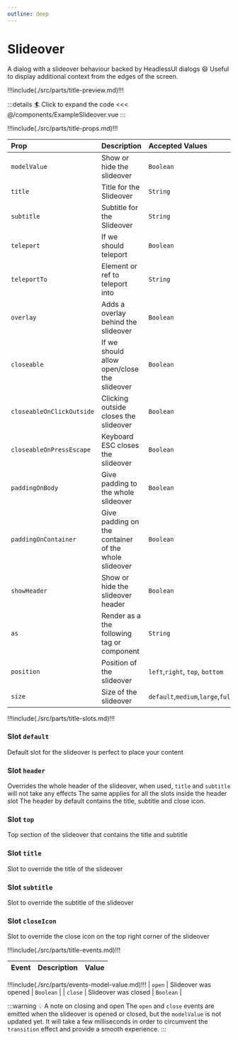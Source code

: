 ```yaml
---
outline: deep
---
```


# Slideover

A dialog with a slideover behaviour backed by HeadlessUI dialogs :smile:
Useful to display additional context from the edges of the screen.

!!!include(./src/parts/title-preview.md)!!!

<ExampleSlideover />

:::details :surfer: Click to expand the code
<<< @/components/ExampleSlideover.vue
:::

!!!include(./src/parts/title-props.md)!!!

| Prop                      | Description                                          | Accepted Values                   | Default     |
|:--------------------------|:-----------------------------------------------------|:----------------------------------|:------------|
| `modelValue`              | Show or hide the slideover                           | `Boolean`                         | `false`     |
| `title`                   | Title for the Slideover                              | `String`                          | `undefined` |
| `subtitle`                | Subtitle for the Slideover                           | `String`                          | `undefined` |
| `teleport`                | If we should teleport                                | `Boolean`                         | `true`      |
| `teleportTo`              | Element or ref to teleport into                      | `String`                          | `body`      |
| `overlay`                 | Adds a overlay behind the slideover                  | `Boolean`                         | `true`      |
| `closeable`               | If we should allow open/close the slideover          | `Boolean`                         | `true`      |
| `closeableOnClickOutside` | Clicking outside closes the slideover                | `Boolean`                         | `true`      |
| `closeableOnPressEscape`  | Keyboard ESC closes the slideover                    | `Boolean`                         | `true`      |
| `paddingOnBody`           | Give padding to the whole slideover                  | `Boolean`                         | `true`      |
| `paddingOnContainer`      | Give padding on the container of the whole slideover | `Boolean`                         | `true`      |
| `showHeader`              | Show or hide the slideover header                    | `Boolean`                         | `true`      |
| `as`                      | Render as a the following tag or component           | `String`                          | `div`       |
| `position`                | Position of the slideover                            | `left`,`right`, `top`, `bottom`   | `right`     |
| `size`                    | Size of the slideover                                | `default`,`medium`,`large`,`full` | `medium`    |


!!!include(./src/parts/title-slots.md)!!!

### Slot `default`

Default slot for the slideover is perfect to place your content

### Slot `header`

Overrides the whole header of the slideover, when used, `title` and `subtitle` will not take any effects
The same applies for all the slots inside the header slot
The header by default contains the title, subtitle and close icon.


### Slot `top`

Top section of the slideover that contains the title and subtitle

### Slot `title`

Slot to override the title of the slideover

### Slot `subtitle`

Slot to override the subtitle of the slideover


### Slot `closeIcon`

Slot to override the close icon on the top right corner of the slideover

!!!include(./src/parts/title-events.md)!!!

| Event   | Description             | Value     |
|:--------|:------------------------|:----------|
!!!include(./src/parts/events-model-value.md)!!!
| `open` | Slideover was opened | `Boolean` |
| `close` | Slideover was closed | `Boolean` |

:::warning :bulb: A note on closing and open
The `open` and `close` events are emitted when the slideover is opened or closed, but the `modelValue` is not updated yet.
It will take a few milliseconds in order to circumvent the `transition` effect and provide a smooth experience.
:::





